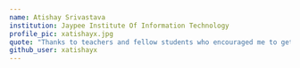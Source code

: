 ```yaml
---
name: Atishay Srivastava
institution: Jaypee Institute Of Information Technology
profile_pic: xatishayx.jpg
quote: "Thanks to teachers and fellow students who encouraged me to get here. I'm going to miss you all!" # No longer than 100 characters
github_user: xatishayx
---
```

